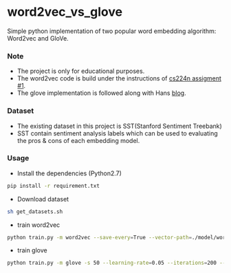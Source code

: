 # word2vec_vs_glove
Simple python implementation of two popular word embedding algorithm: Word2vec and GloVe.

### Note
* The project is only for educational purposes.
* The word2vec code is build under the instructions of [cs224n assigment #1](http://web.stanford.edu/class/cs224n/assignment3/index.html).
* The glove implementation is followed along with Hans [blog](http://www.foldl.me/2014/glove-python/).

### Dataset
* The existing dataset in this project is SST(Stanford Sentiment Treebank)
* SST contain sentiment analysis labels which can be used to evaluating the pros & cons of each embedding model.

### Usage
* Install the dependencies (Python2.7)
```bash
pip install -r requirement.txt
```
* Download dataset
```bash
sh get_datasets.sh
```
* train word2vec
```bash
python train.py -m word2vec --save-every=True --vector-path=./model/word2vec -s 10 --learning-rate=0.3 -w 5 --iterations=40000
```
* train glove
```bash
python train.py -m glove -s 50 --learning-rate=0.05 --iterations=200 --save-every=True --vector-path=./model/glove
```
